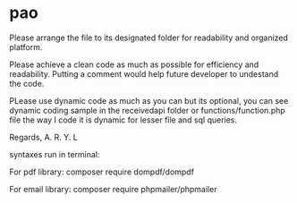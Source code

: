 # pao
Please arrange the file to its designated folder for readability and organized platform.

Please achieve a clean code as much as possible for efficiency and readability.
Putting a comment would help future developer to undestand the code.

PLease use dynamic code as much as you can but its optional, you can see dynamic coding sample in the receivedapi folder or functions/function.php file the way I code it is dynamic for lesser file and sql queries.

Regards, A.
            R.
                Y.
                    L

syntaxes run in terminal:

For pdf library: composer require dompdf/dompdf

For email library: composer require phpmailer/phpmailer
